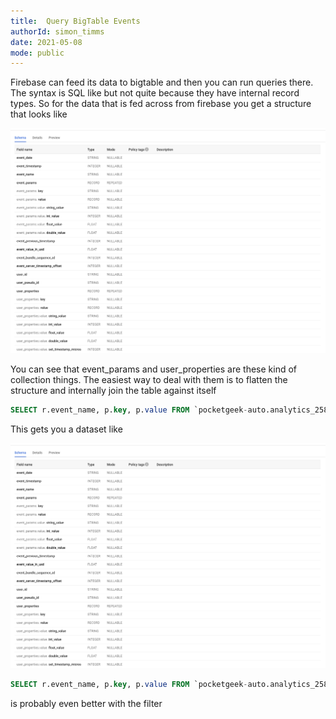 ```yaml
---
title:  Query BigTable Events
authorId: simon_timms
date: 2021-05-08
mode: public
---
```




Firebase can feed its data to bigtable and then you can run queries there. The syntax is SQL like but not quite because they have internal record types. So for the data that is fed across from firebase you get a structure that looks like 

![](/images/2021-03-05-query-collections-in-big-table.md/2021-03-05-10-39-05.png)

You can see that event_params and user_properties are these kind of collection things. The easiest way to deal with them is to flatten the structure and internally join the table against itself

```sql
SELECT r.event_name, p.key, p.value FROM `pocketgeek-auto.analytics_258213689.events_intraday_20210305` r cross join unnest(r.event_params) as p where key = 'DealerName'
```

This gets you a dataset like 

![](/images/2021-03-05-query-collections-in-big-table.md/2021-03-05-10-39-05.png)

```SQL
SELECT r.event_name, p.key, p.value FROM `pocketgeek-auto.analytics_258213689.events_intraday_20210305` r cross join unnest(r.event_params) as p where key = 'DealerName' and p.value.string_value <> 'none'
```
is probably even better with the filter